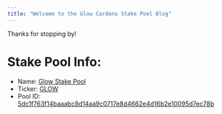 ```yaml
---
title: "Welcome to the Glow Cardano Stake Pool Blog"
---
```

Thanks for stopping by!

# Stake Pool Info:
  * Name: [Glow Stake Pool](https://adapools.org/pool/5dc1f763f14baaabc8d14aa9c0717e8d4662e4d16b2e10095d7ec78b)
  * Ticker: [GLOW](https://adapools.org/pool/5dc1f763f14baaabc8d14aa9c0717e8d4662e4d16b2e10095d7ec78b)
  * Pool ID: [5dc1f763f14baaabc8d14aa9c0717e8d4662e4d16b2e10095d7ec78b](https://adapools.org/pool/5dc1f763f14baaabc8d14aa9c0717e8d4662e4d16b2e10095d7ec78b)
